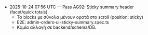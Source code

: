 - 2025-10-24 07:56 UTC — Pass AG92: Sticky summary header (facet/quick totals)
  - Τα blocks με σύνολα μένουν ορατά στο scroll (position: sticky)
  - E2E: admin-orders-ui-sticky-summary.spec.ts
  - Καμία αλλαγή σε backend/schema/DB.
